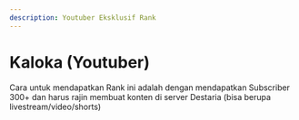 ```yaml
---
description: Youtuber Eksklusif Rank
---
```


# Kaloka (Youtuber)

Cara untuk mendapatkan Rank ini adalah dengan mendapatkan Subscriber 300+ dan harus rajin membuat konten di server Destaria (bisa berupa livestream/video/shorts)
